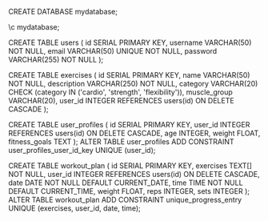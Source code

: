 CREATE DATABASE mydatabase;

\c mydatabase;

CREATE TABLE users (
id SERIAL PRIMARY KEY,
username VARCHAR(50) NOT NULL,
email VARCHAR(50) UNIQUE NOT NULL,
password VARCHAR(255) NOT NULL
);

CREATE TABLE exercises (
id SERIAL PRIMARY KEY,
name VARCHAR(50) NOT NULL,
description VARCHAR(250) NOT NULL,
category VARCHAR(20) CHECK (category IN ('cardio', 'strength', 'flexibility')),
muscle_group VARCHAR(20),
user_id INTEGER REFERENCES users(id) ON DELETE CASCADE
);

CREATE TABLE user_profiles (
id SERIAL PRIMARY KEY,
user_id INTEGER REFERENCES users(id) ON DELETE CASCADE,
age INTEGER,
weight FLOAT,
fitness_goals TEXT
);
ALTER TABLE user_profiles ADD CONSTRAINT user_profiles_user_id_key UNIQUE (user_id);

CREATE TABLE workout_plan (
id SERIAL PRIMARY KEY,
exercises TEXT[] NOT NULL,
user_id INTEGER REFERENCES users(id) ON DELETE CASCADE,
date DATE NOT NULL DEFAULT CURRENT_DATE,
time TIME NOT NULL DEFAULT CURRENT_TIME,
weight FLOAT,
reps INTEGER,
sets INTEGER
);
ALTER TABLE workout_plan
ADD CONSTRAINT unique_progress_entry UNIQUE (exercises, user_id, date, time);
